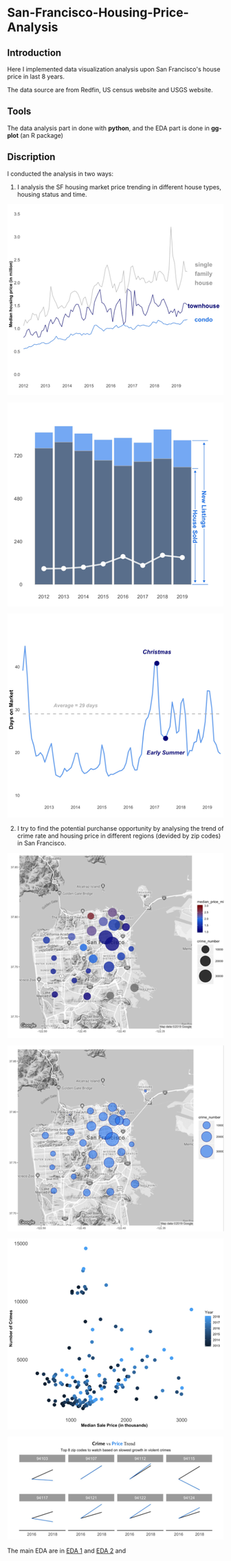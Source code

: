 # San-Francisco-Housing-Price-Analysis

## Introduction

Here I implemented data visualization analysis upon San Francisco's house price in last 8 years.

The data source are from Redfin, US census website and USGS website. 

## Tools

The data analysis part in done with __python__, and the EDA part is done in __gg-plot__ (an R package)

## Discription

I conducted the analysis in two ways:

1. I analysis the SF housing market price trending in different house types, housing status and time. 

 ![](images/graph1.jpg)
 
 ![](images/graph2.jpg)
 
 ![](images/graph3.jpg)
 
2. I try to find the potential purchanse opportunity by analysing the trend of crime rate and housing price in different regions (devided by zip codes) in San Francisco. 

 ![](images/map1.png)
 
 ![](images/map2.png)
 
 ![](images/scatter.jpg)
 
 ![](images/line.png)

The main EDA are in  [EDA 1](https://github.com/JiaqiCChen123/San-Francisco-Housing-Price-Analysis/blob/master/EDA%20analysis.ipynb) and [EDA 2](https://github.com/JiaqiCChen123/San-Francisco-Housing-Price-Analysis/blob/master/EDA%20analysis.ipynb) and 

